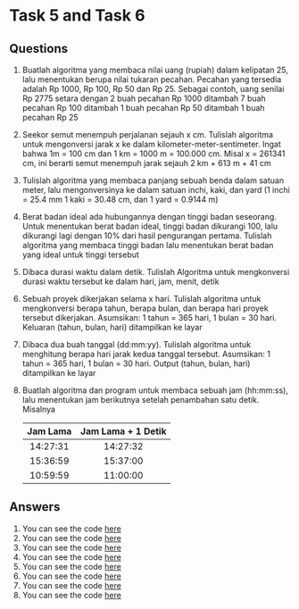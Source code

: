 # Task 5 and Task 6

## Questions

1. Buatlah algoritma yang membaca nilai uang (rupiah) dalam kelipatan 25, lalu
   menentukan berupa nilai tukaran pecahan. Pecahan yang tersedia adalah Rp 1000,
   Rp 100, Rp 50 dan Rp 25. Sebagai contoh, uang senilai Rp 2775 setara dengan 2
   buah pecahan Rp 1000 ditambah 7 buah pecahan Rp 100 ditambah 1 buah pecahan
   Rp 50 ditambah 1 buah pecahan Rp 25

2. Seekor semut menempuh perjalanan sejauh x cm. Tulislah algoritma untuk
   mengonversi jarak x ke dalam kilometer-meter-sentimeter. Ingat bahwa 1m =
   100 cm dan 1 km = 1000 m = 100.000 cm. Misal x = 261341 cm, ini berarti semut
   menempuh jarak sejauh 2 km + 613 m + 41 cm

3. Tulislah algoritma yang membaca panjang sebuah benda dalam satuan meter,
   lalu mengonversinya ke dalam satuan inchi, kaki, dan yard (1 inchi = 25.4 mm
   1 kaki = 30.48 cm, dan 1 yard = 0.9144 m)

4. Berat badan ideal ada hubungannya dengan tinggi badan seseorang. Untuk
   menentukan berat badan ideal, tinggi badan dikurangi 100, lalu dikurangi lagi
   dengan 10% dari hasil pengurangan pertama. Tulislah algoritma yang membaca
   tinggi badan lalu menentukan berat badan yang ideal untuk tinggi tersebut

5. Dibaca durasi waktu dalam detik. Tulislah Algoritma untuk mengkonversi durasi
   waktu tersebut ke dalam hari, jam, menit, detik

6. Sebuah proyek dikerjakan selama x hari. Tulislah algoritma untuk mengkonversi
   berapa tahun, berapa bulan, dan berapa hari proyek tersebut dikerjakan.
   Asumsikan: 1 tahun = 365 hari, 1 bulan = 30 hari. Keluaran (tahun, bulan,
   hari) ditampilkan ke layar

7. Dibaca dua buah tanggal (dd:mm:yy). Tulislah algoritma untuk menghitung
   berapa hari jarak kedua tanggal tersebut. Asumsikan: 1 tahun = 365 hari,
   1 bulan = 30 hari. Output (tahun, bulan, hari) ditampilkan ke layar

8. Buatlah algoritma dan program untuk membaca sebuah jam (hh:mm:ss), lalu
   menentukan jam berikutnya setelah penambahan satu detik. Misalnya

   | Jam Lama | Jam Lama + 1 Detik |
   | :------: | :----------------: |
   | 14:27:31 |      14:27:32      |
   | 15:36:59 |      15:37:00      |
   | 10:59:59 |      11:00:00      |

## Answers

1. You can see the code [here](./money.cpp)
2. You can see the code [here](./distance.cpp)
3. You can see the code [here](./length.cpp)
4. You can see the code [here](./ideal.cpp)
5. You can see the code [here](./seconds.cpp)
6. You can see the code [here](./days.cpp)
7. You can see the code [here](./2days.cpp)
8. You can see the code [here](./time.cpp)
